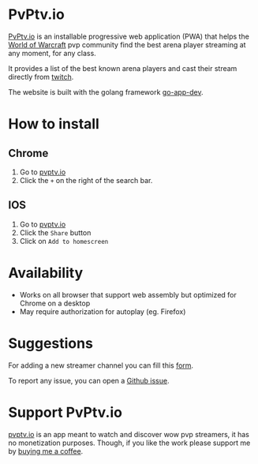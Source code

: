 # PvPtv.io
[PvPtv.io](pvptv.io) is an installable progressive web application (PWA) that helps the [World of Warcraft](https://worldofwarcraft.com/) pvp community find the best arena player streaming at any moment, for any class.

It provides a list of the best known arena players and cast their stream directly from [twitch](twitch.com).

The website is built with the golang framework [go-app-dev](https://go-app.dev/).

# How to install

## Chrome

1. Go to [pvptv.io](pvptv.io)
2. Click the ```+``` on the right of the search bar.

## IOS
1. Go to [pvptv.io](pvptv.io)
2. Click the ```Share``` button
3. Click on ```Add to homescreen```

# Availability
- Works on all browser that support web assembly but optimized for Chrome on a desktop
- May require authorization for autoplay (eg. Firefox)

# Suggestions

For adding a new streamer channel you can fill this [form](https://forms.gle/y5wj532gvtgwWkca6).

To report any issue, you can open a [Github issue](https://github.com/hnouts/pvptv/issues).

# Support PvPtv.io
[pvptv.io](pvptv.io) is an app meant to watch and discover wow pvp streamers, it has no monetization purposes.
Though, if you like the work please support me by [buying me a coffee](https://www.buymeacoffee.com/hugodev).